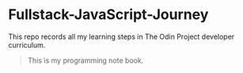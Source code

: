 # Fullstack-JavaScript-Journey

This repo records all my learning steps in The Odin Project developer curriculum.

> This is my programming note book.

